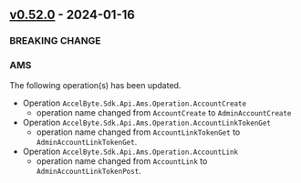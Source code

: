<a name="v0.52.0"></a>
## [v0.52.0] - 2024-01-16

### BREAKING CHANGE

### AMS
The following operation(s) has been updated.
- Operation `AccelByte.Sdk.Api.Ams.Operation.AccountCreate`
    - operation name changed from `AccountCreate` to `AdminAccountCreate`
- Operation `AccelByte.Sdk.Api.Ams.Operation.AccountLinkTokenGet`
    - operation name changed from `AccountLinkTokenGet` to `AdminAccountLinkTokenGet`.
- Operation `AccelByte.Sdk.Api.Ams.Operation.AccountLink`
    - operation name changed from `AccountLink` to `AdminAccountLinkTokenPost`.

[v0.52.0]: https://github.com/AccelByte/accelbyte-csharp-sdk/compare/v0.51.0...v0.52.0
